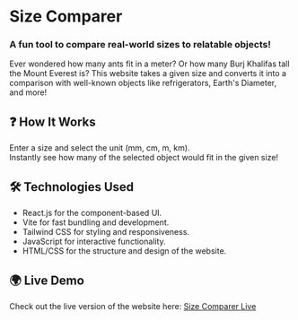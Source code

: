 
# Size Comparer

<h3>A fun tool to compare real-world sizes to relatable objects!</h3>

Ever wondered how many ants fit in a meter? Or how many Burj Khalifas tall the Mount Everest is? This website takes a given size and converts it into a comparison with well-known objects like refrigerators, Earth's Diameter, and more!

## ❓ How It Works
Enter a size and select the unit (mm, cm, m, km). <br>
Instantly see how many of the selected object would fit in the given size! <br>

## 🛠️ Technologies Used
<ul>
  <li> React.js for the component-based UI. </li>
  <li> Vite for fast bundling and development. </li>
  <li> Tailwind CSS for styling and responsiveness. </li>
  <li> JavaScript for interactive functionality. </li>
  <li> HTML/CSS for the structure and design of the website. </li>
</ul>

## 🌍 Live Demo
Check out the live version of the website here: <a href="https://mrkdsoftware.github.io/size_converter/">Size Comparer Live</a>
